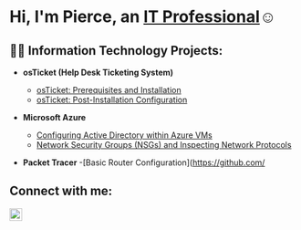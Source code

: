 <h1>Hi, I'm Pierce, an <a href="https://linkedin.com/in/pierce-edwards-204207136/">IT Professional</a>☺</h1>

<h2>👨‍💻 Information Technology Projects:</h2>

- <b>osTicket (Help Desk Ticketing System)</b>
  - [osTicket: Prerequisites and Installation](https://github.com/pierceedwards/osticket-prereqs)
  - [osTicket: Post-Installation Configuration](https://github.com/pierceedwards/post-install-config)
 
- <b>Microsoft Azure</b>
  - [Configuring Active Directory within Azure VMs](https://github.com/pierceedwards/configure-ad)
  - [Network Security Groups (NSGs) and Inspecting Network Protocols](https://github.com/pierceedwards/azure-network-protocols)

- <b>Packet Tracer</b>
  -[Basic Router Configuration](https://github.com/


<h2>Connect with me:</h2>


[<img align="left" alt="pierce | LinkedIn" width="22px" src="https://cdn.jsdelivr.net/npm/simple-icons@v3/icons/linkedin.svg" />][linkedin]


[linkedin]: https://linkedin.com/in/pierce-edwards-204207136/
